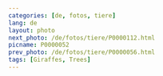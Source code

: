 ```yaml
---
categories: [de, fotos, tiere]
lang: de
layout: photo
next_photo: /de/fotos/tiere/P0000112.html
picname: P0000052
prev_photo: /de/fotos/tiere/P0000056.html
tags: [Giraffes, Trees]
---
```

